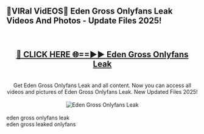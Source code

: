 <h2>🔴VIRal VidEOS🔴 Eden Gross Onlyfans Leak Videos And Photos - Update Files 2025!</h2>
<br>
<div align="center">
<h2><a href="https://virallinks.top/odZfE0" rel="nofollow">🔴 CLICK HERE 🌐==►► Eden Gross Onlyfans Leak</a></h2>
<br>
Get Eden Gross Onlyfans Leak and all content. Now you can access all videos and pictures of Eden Gross Onlyfans Leak. New Updated Files 2025!
<br>
<br>
<a href="https://virallinks.top/odZfE0" rel="nofollow" data-target="animated-image.originalLink"><img src="https://i.imgur.com/dJHk4Zq.gif)" alt="Eden Gross Onlyfans Leak" style="max-width: 100%; display: inline-block;" data-target="animated-image.originalImage"></a>
</div>
<br>
eden gross onlyfans leak<br>
eden gross leaked onlyfans